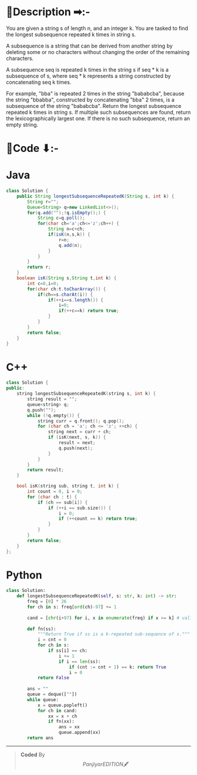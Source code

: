 # 📍Description ➡:-
<!-- Describe your first thoughts on how to solve this problem. -->
You are given a string s of length n, and an integer k. You are tasked to find the longest subsequence repeated k times in string s.

A subsequence is a string that can be derived from another string by deleting some or no characters without changing the order of the remaining characters.

A subsequence seq is repeated k times in the string s if seq * k is a subsequence of s, where seq * k represents a string constructed by concatenating seq k times.

For example, "bba" is repeated 2 times in the string "bababcba", because the string "bbabba", constructed by concatenating "bba" 2 times, is a subsequence of the string "bababcba".
Return the longest subsequence repeated k times in string s. If multiple such subsequences are found, return the lexicographically largest one. If there is no such subsequence, return an empty string.


# 📝Code ⬇:-


# Java
```java []
class Solution {
    public String longestSubsequenceRepeatedK(String s, int k) {
        String r="";
        Queue<String> q=new LinkedList<>();
        for(q.add("");!q.isEmpty();) {
            String c=q.poll();
            for(char ch='a';ch<='z';ch++) {
                String n=c+ch;
                if(isK(n,s,k)) {
                    r=n;
                    q.add(n);
                }
            }
        }
        return r;
    }
    boolean isK(String s,String t,int k) {
        int c=0,i=0;
        for(char ch:t.toCharArray()) {
            if(ch==s.charAt(i)) {
                if(++i==s.length()) {
                    i=0;
                    if(++c==k) return true;
                }
            }
        }
        return false;
    }
}

```

# C++
``` cpp []
class Solution {
public:
    string longestSubsequenceRepeatedK(string s, int k) {
        string result = "";
        queue<string> q;
        q.push("");
        while (!q.empty()) {
            string curr = q.front(); q.pop();
            for (char ch = 'a'; ch <= 'z'; ++ch) {
                string next = curr + ch;
                if (isK(next, s, k)) {
                    result = next;
                    q.push(next);
                }
            }
        }
        return result;
    }

    bool isK(string sub, string t, int k) {
        int count = 0, i = 0;
        for (char ch : t) {
            if (ch == sub[i]) {
                if (++i == sub.size()) {
                    i = 0;
                    if (++count == k) return true;
                }
            }
        }
        return false;
    }
};
```

# Python
``` python []
class Solution:
    def longestSubsequenceRepeatedK(self, s: str, k: int) -> str:
        freq = [0] * 26
        for ch in s: freq[ord(ch)-97] += 1
        
        cand = [chr(i+97) for i, x in enumerate(freq) if x >= k] # valid candidates 
        
        def fn(ss): 
            """Return True if ss is a k-repeated sub-sequence of s."""
            i = cnt = 0
            for ch in s: 
                if ss[i] == ch: 
                    i += 1
                    if i == len(ss): 
                        if (cnt := cnt + 1) == k: return True  
                        i = 0
            return False 
        
        ans = ""
        queue = deque([""])
        while queue: 
            x = queue.popleft()
            for ch in cand:  
                xx = x + ch
                if fn(xx): 
                    ans = xx
                    queue.append(xx)
        return ans     
```

---

>    **Coded** By $$Panjiyar EDITION 🖋  $$

               
